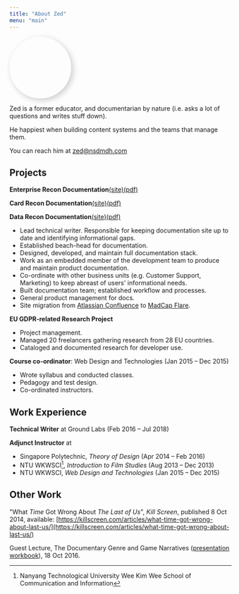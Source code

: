 ```yaml
---
title: "About Zed"
menu: "main"
---
```

<style>
.this-is-zed {
width:10em;
height:10em;
border-radius:50%;
-webkit-border-radius:50%;
-moz-border-radius:50%;
overflow:hidden;
  transition-property:box-shadow;
  transition-duration:300ms;
  box-shadow: 0.3em 0.3em 1em hsla(0,100%,0%,.2);
  -moz-box-shadow: 0.3em 0.3em 1em hsla(0,100%,0%,.2);
  -webkit-box-shadow: 0.3em 0.3em 1em hsla(0,100%,0%,.2);
}
.this-is-zed:hover {
  box-shadow: 0.3em 0.3em 1em hsla(0,100%,0%,.4);
  -moz-box-shadow: 0.3em 0.3em 1em hsla(0,100%,0%,.4);
  -webkit-box-shadow: 0.3em 0.3em 1em hsla(0,100%,0%,.4);
}
.this-is-zed>img{
  width:100%;
}
</style>
<div class="this-is-zed">
<a href="mailto:zed@nsdmdh.com" alt="zed@nsdmdh.com"><img src="/img/zed.jpg" /></a>
</div>

Zed is a former educator, and documentarian by nature (i.e. asks a lot of questions and writes stuff down).

He happiest when building content systems and the teams that manage them.

You can reach him at [zed@nsdmdh.com](mailto:zed@nsdmdh.com)

## Projects

**Enterprise Recon Documentation**[(site)](https://docs.groundlabs.com/er)[(pdf)](/pdfs/ER-2.0.26-documentation.pdf)

**Card Recon Documentation**[(site)](https://docs.groundlabs.com/cr)[(pdf)](/pdfs/CR-2.0.25-documentation.pdf)

**Data Recon Documentation**[(site)](https://docs.groundlabs.com/dr)[(pdf)](/pdfs/DR-2.0.25-documentation.pdf)

* Lead technical writer. Responsible for keeping documentation site up to date and identifying informational gaps.
* Established beach-head for documentation.
* Designed, developed, and maintain full documentation stack.
* Work as an embedded member of the development team to produce and maintain product documentation.
* Co-ordinate with other business units (e.g. Customer Support, Marketing) to keep abreast of users' informational needs.
* Built documentation team; established workflow and processes.
* General product management for docs.
* Site migration from [Atlassian Confluence](https://www.atlassian.com/software/confluence) to [MadCap Flare](https://www.madcapsoftware.com/products/flare/).

**EU GDPR-related Research Project**

* Project management.
* Managed 20 freelancers gathering research from 28 EU countries.
* Cataloged and documented research for developer use.

**Course co-ordinator**: Web Design and Technologies (Jan 2015 – Dec 2015)

* Wrote syllabus and conducted classes.
* Pedagogy and test design.
* Co-ordinated instructors.

## Work Experience

**Technical Writer**  at Ground Labs (Feb 2016 – Jul 2018)

**Adjunct Instructor** at

* Singapore Polytechnic, _Theory of Design_ (Apr 2014 – Feb 2016)
* NTU WKWSCI[^1], _Introduction to Film Studies_ (Aug 2013 – Dec 2013)
* NTU WKWSCI, _Web Design and Technologies_ (Jan 2015 – Dec 2015)

[^1]: Nanyang Technological University Wee Kim Wee School of Communication and Information

## Other Work

"What _Time_ Got Wrong About _The Last of Us_", _Kill Screen_, published 8 Oct 2014, available: [https://killscreen.com/articles/what-time-got-wrong-about-last-us/](https://killscreen.com/articles/what-time-got-wrong-about-last-us/)

Guest Lecture, The Documentary Genre and Game Narratives ([presentation workbook](/pdfs/CS4026-Documentaries-Games-and-Narratives.pdf)), 18 Oct 2016.
